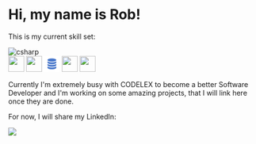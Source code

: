 <h1>Hi, my name is Rob!</h1> 

This is my current skill set:

<div pointer-events: none; cursor: default;><img src="https://camo.githubusercontent.com/141c1a5f427a31b616890bd40619c350e135df58/68747470733a2f2f64657669636f6e2e6465762f64657669636f6e2e6769742f69636f6e732f6373686172702f6373686172702d6f726967696e616c2e737667" alt="csharp" width="32" height="32" data-canonical-src="https://devicon.dev/devicon.git/icons/csharp/csharp-original.svg" style="max-width:100%;"></div> <img height="32" width="32" src="https://github.githubassets.com/images/modules/logos_page/GitHub-Mark.png" /> <img height="32" width="32" src="https://cdn.jsdelivr.net/npm/simple-icons@v3/icons/dot-net.svg" /> <img height="32" width="32" src="https://raw.githubusercontent.com/github/explore/80688e429a7d4ef2fca1e82350fe8e3517d3494d/topics/sql/sql.png" /> <img height="32" width="32" src="https://d1yjjnpx0p53s8.cloudfront.net/styles/logo-thumbnail/s3/102016/untitled-1_115.jpg?itok=JR4ZJKAV" />
<img height="32" width="32" src="https://dyltqmyl993wv.cloudfront.net/assets/stacks/dotnet-sdk/img/dotnet-sdk-stack-220x234.png" />


<p>Currently I'm extremely busy with CODELEX to become a better Software Developer and I'm working on some amazing projects, that I will link here once they are done.</p>
<p>For now, I will share my LinkedIn: </p><a href="https://www.linkedin.com/in/robertssilins/" target="blank"><img src="https://www.iconsdb.com/icons/preview/royal-blue/linkedin-6-xxl.png" width="60 height="60"</a>


